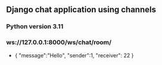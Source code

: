 ## Django chat application using channels

### Python version 3.11

### ws://127.0.0.1:8000/ws/chat/room/
- {
    "message":"Hello",
    "sender":1,
    "receiver": 22
}